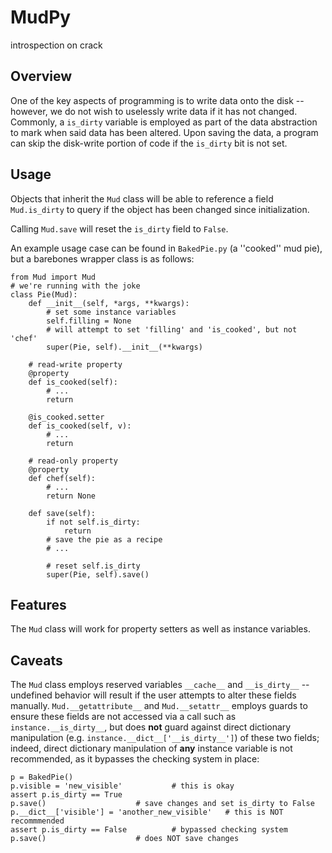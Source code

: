 MudPy
====
introspection on crack

Overview
----
One of the key aspects of programming is to write data onto the disk -- however, we do not wish to uselessly write data if it has not changed. Commonly, a `is_dirty` 
variable is employed as part of the data abstraction to mark when said data has been altered. Upon saving the data, a program can skip the disk-write portion of code if 
the `is_dirty` bit is not set.

Usage
----
Objects that inherit the `Mud` class will be able to reference a field `Mud.is_dirty` to query if the object has been changed since 
initialization.

Calling `Mud.save` will reset the `is_dirty` field to `False`.

An example usage case can be found in `BakedPie.py` (a ''cooked'' mud pie), but a barebones wrapper class is as follows:

```
from Mud import Mud
# we're running with the joke
class Pie(Mud):
	def __init__(self, *args, **kwargs):
		# set some instance variables
		self.filling = None
		# will attempt to set 'filling' and 'is_cooked', but not 'chef'
		super(Pie, self).__init__(**kwargs)

	# read-write property
	@property
	def is_cooked(self):
		# ...
		return

	@is_cooked.setter
	def is_cooked(self, v):
		# ...
		return

	# read-only property
	@property
	def chef(self):
		# ...
		return None

	def save(self):
		if not self.is_dirty:
			return
		# save the pie as a recipe
		# ...

		# reset self.is_dirty
		super(Pie, self).save()
```

Features
----
The `Mud` class will work for property setters as well as instance variables.

Caveats
----
The `Mud` class employs reserved variables `__cache__` and `__is_dirty__` -- undefined behavior will result if the user attempts to alter these fields manually. 
`Mud.__getattribute__` and `Mud.__setattr__` employs guards to ensure these fields are not accessed via a call such as `instance.__is_dirty__`, but does **not** guard 
against direct dictionary manipulation (e.g. `instance.__dict__['__is_dirty__']`) of these two fields; indeed, direct dictionary manipulation of **any** instance 
variable is not recommended, as it bypasses the checking system in place:

```
p = BakedPie()
p.visible = 'new_visible'			# this is okay
assert p.is_dirty == True
p.save()					# save changes and set is_dirty to False
p.__dict__['visible'] = 'another_new_visible'	# this is NOT recommmended
assert p.is_dirty == False			# bypassed checking system
p.save()					# does NOT save changes
```
